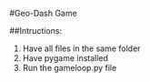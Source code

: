 #Geo-Dash Game

##Intructions:
1. Have all files in the same folder
2. Have pygame installed
3. Run the gameloop.py file
